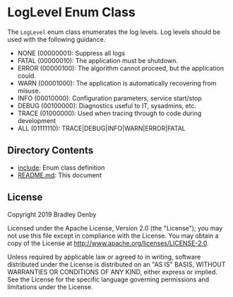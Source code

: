 # LogLevel Enum Class

The `LogLevel` enum class enumerates the log levels. Log levels should be used
with the following guidance.
* NONE  (00000001): Suppress all logs
* FATAL (00000010): The application must be shutdown.
* ERROR (00000100): The algorithm cannot proceed, but the application could.
* WARN  (00001000): The application is automatically recovering from misuse.
* INFO  (00010000): Configuration parameters, service start/stop
* DEBUG (00100000): Diagnostics useful to IT, sysadmins, etc.
* TRACE (01000000): Used when tracing through to code during development
* ALL   (01111110): TRACE|DEBUG|INFO|WARN|ERROR|FATAL

## Directory Contents

* [include](include/LogLevel.hpp): Enum class definition
* [README.md](README.md): This document

## License

Copyright 2019 Bradley Denby

Licensed under the Apache License, Version 2.0 (the "License"); you may not use
this file except in compliance with the License. You may obtain a copy of the
License at <http://www.apache.org/licenses/LICENSE-2.0>.

Unless required by applicable law or agreed to in writing, software distributed
under the License is distributed on an "AS IS" BASIS, WITHOUT WARRANTIES OR
CONDITIONS OF ANY KIND, either express or implied. See the License for the
specific language governing permissions and limitations under the License.
